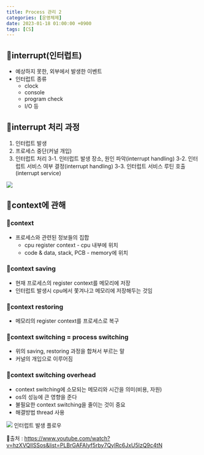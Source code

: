 ```yaml
---
title: Process 관리 2
categories: [운영체제]
date: 2023-01-18 01:00:00 +0900
tags: [CS]
---
```


## 📌interrupt(인터럽트)

- 예상하지 못한, 외부에서 발생한 이벤트
- 인터럽트 종류
  - clock
  - console
  - program check
  - I/O 등

## 📌interrupt 처리 과정

1. 인터럽트 발생
2. 프로세스 중단(커널 개입)
3. 인터럽트 처리
   3-1. 인터럽트 발생 장소, 원인 파악(interrupt handling)
   3-2. 인터럽트 서비스 여부 결정(interrupt handling)
   3-3. 인터럽트 서비스 루틴 호출(interrupt service)

![](https://velog.velcdn.com/images/wjdtmfgh/post/94ca11b7-bd22-4cb0-8cf3-cee05f5c5159/image.png)

## 📌context에 관해

### 📖context

- 프로세스와 관련된 정보들의 집합
  - cpu register context - cpu 내부에 위치
  - code & data, stack, PCB - memory에 위치

### 📖context saving

- 현재 프로세스의 register context를 메모리에 저장
- 인터럽트 발생시 cpu에서 쫓겨나고 메모리에 저장해두는 것임

### 📖context restoring

- 메모리의 register context를 프로세스로 복구

### 📖context switching = process switching

- 위의 saving, restoring 과정을 합쳐서 부르는 말
- 커널의 개입으로 이루어짐

### 📖context switching overhead

- context switching에 소모되는 메모리와 시간을 의미(비용, 자원)
- os의 성능에 큰 영향을 준다
- 불필요한 context switching을 줄이는 것이 중요
- 해결방법 thread 사용

![](https://velog.velcdn.com/images/wjdtmfgh/post/2cc9b2f3-ebd6-4f6e-a09a-53a26cf9e851/image.png)
인터럽트 발생 플로우

📮출처 : https://www.youtube.com/watch?v=hzXVQIlSSos&list=PLBrGAFAIyf5rby7QylRc6JxU5lzQ9c4tN
